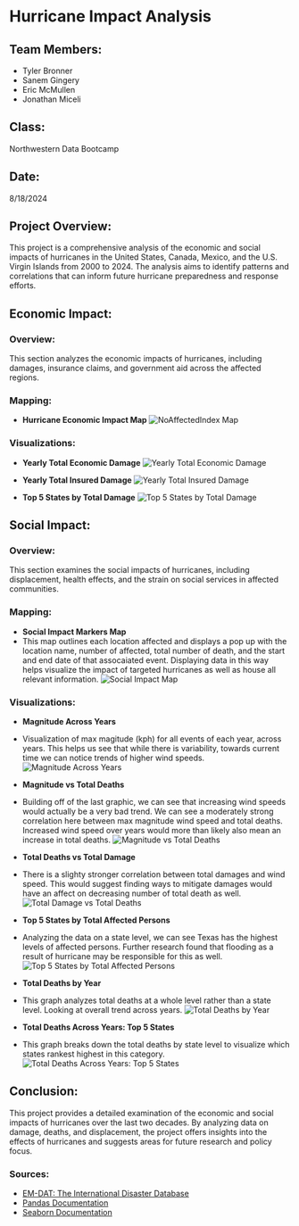 # Hurricane Impact Analysis

## Team Members:
- Tyler Bronner
- Sanem Gingery
- Eric McMullen
- Jonathan Miceli

## Class:
Northwestern Data Bootcamp

## Date:
8/18/2024

## Project Overview:
This project is a comprehensive analysis of the economic and social impacts of hurricanes in the United States, Canada, Mexico, and the U.S. Virgin Islands from 2000 to 2024. The analysis aims to identify patterns and correlations that can inform future hurricane preparedness and response efforts.

## Economic Impact:

### Overview:
This section analyzes the economic impacts of hurricanes, including damages, insurance claims, and government aid across the affected regions.

### Mapping:
- **Hurricane Economic Impact Map**
  ![NoAffectedIndex Map](Images/NoAffectedIndex.gif)

### Visualizations:
- **Yearly Total Economic Damage**
  ![Yearly Total Economic Damage](Images/Yearly_Total_Economic_Damage.png)

- **Yearly Total Insured Damage**
  ![Yearly Total Insured Damage](Images/Yearly_Total_Insured_Damage.png)

- **Top 5 States by Total Damage**
  ![Top 5 States by Total Damage](Images/Top_5_States_by_Total_Damage.png)

## Social Impact:

### Overview:
This section examines the social impacts of hurricanes, including displacement, health effects, and the strain on social services in affected communities.

### Mapping:
- **Social Impact Markers Map**
- This map outlines each location affected and displays a pop up with the location name, number of affected, total number of death, and the start and end date of that assocaiated event. Displaying data in this way helps visualize the impact of targeted hurricanes as well as house all relevant information.
  ![Social Impact Map](Images/social_impact_markers.gif)

### Visualizations:
- **Magnitude Across Years**
- Visualization of max magitude (kph) for all events of each year, across years. This helps us see that while there is variability, towards current time we can notice trends of higher wind speeds.
  ![Magnitude Across Years](Images/Magnitude_Across_Years.png)

- **Magnitude vs Total Deaths**
- Building off of the last graphic, we can see that increasing wind speeds would actually be a very bad trend. We can see a moderately strong correlation here between max magnitude wind speed and total deaths. Increased wind speed over years would more than likely also mean an increase in total deaths.
  ![Magnitude vs Total Deaths](Images/Max_Magnitude_Total_Deaths.png)

- **Total Deaths vs Total Damage**
- There is a slighty stronger correlation between total damages and wind speed. This would suggest finding ways to mitigate damages would have an affect on decreasing number of total death as well.
  ![Total Damage vs Total Deaths](Images/Total_Damage_va_Total_Deaths.png)

- **Top 5 States by Total Affected Persons**
- Analyzing the data on a state level, we can see Texas has the highest levels of affected persons. Further research found that flooding as a result of hurricane may be responsible for this as well.
  ![Top 5 States by Total Affected Persons](Images/Top_5_States_by_Total_Affected_Persons.png)

- **Total Deaths by Year**
- This graph analyzes total deaths at a whole level rather than a state level. Looking at overall trend across years.
  ![Total Deaths by Year](Images/Total_Deaths_by_Year.png)

- **Total Deaths Across Years: Top 5 States**
- This graph breaks down the total deaths by state level to visualize which states rankest highest in this category.
  ![Total Deaths Across Years: Top 5 States](Images/Total_Deaths_Across_Years_Top_5_States.png)
  

## Conclusion:
This project provides a detailed examination of the economic and social impacts of hurricanes over the last two decades. By analyzing data on damage, deaths, and displacement, the project offers insights into the effects of hurricanes and suggests areas for future research and policy focus.

### Sources:
- [EM-DAT: The International Disaster Database](https://public.emdat.be/data)
- [Pandas Documentation](https://pandas.pydata.org/pandas-docs/stable/)
- [Seaborn Documentation](https://seaborn.pydata.org/)
